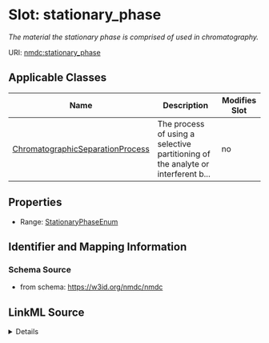 # Slot: stationary_phase


_The material the stationary phase is comprised of used in chromatography._



URI: [nmdc:stationary_phase](https://w3id.org/nmdc/stationary_phase)



<!-- no inheritance hierarchy -->




## Applicable Classes

| Name | Description | Modifies Slot |
| --- | --- | --- |
[ChromatographicSeparationProcess](ChromatographicSeparationProcess.md) | The process of using a selective partitioning of the analyte or interferent b... |  no  |







## Properties

* Range: [StationaryPhaseEnum](StationaryPhaseEnum.md)





## Identifier and Mapping Information







### Schema Source


* from schema: https://w3id.org/nmdc/nmdc




## LinkML Source

<details>
```yaml
name: stationary_phase
description: The material the stationary phase is comprised of used in chromatography.
from_schema: https://w3id.org/nmdc/nmdc
rank: 1000
domain: ChromatographicSeparationProcess
alias: stationary_phase
domain_of:
- ChromatographicSeparationProcess
range: StationaryPhaseEnum

```
</details>